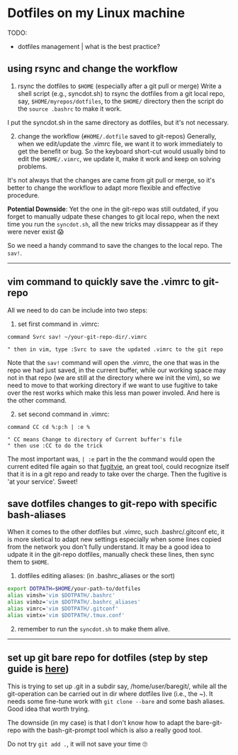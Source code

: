 # Dotfiles on my Linux machine

TODO:
  - dotfiles management | what is the best practice?

## using rsync and change the workflow

1. rsync the dotfiles to `$HOME` (especially after a git pull or merge)
Write a shell script (e.g., syncdot.sh) to rsync the dotfiles from a git local
repo, say, `$HOME/myrepos/dotfiles`, to the `$HOME/` directory then the script
do the `source .bashrc` to make it work.

I put the syncdot.sh in the same directory as dotfiles, but it's not necessary.

2. change the workflow (`#HOME/.dotfile` saved to git-repos)
Generally, when we edit/update the .vimrc file, we want it to work immediately
to get the benefit or bug. So the keyboard short-cut would usually bind to edit
the `$HOME/.vimrc`, we update it, make it work and keep on solving problems.

It's not always that the changes are came from git pull or merge, so it's
better to change the workflow to adapt more flexible and effective procedure.

**Potential Downside**:
Yet the one in the git-repo was still outdated, if you forget to manually
udpate these changes to git local repo, when the next time you run the
`syncdot.sh`, all the new tricks may dissappear as if they were never exist 😱

So we need a handy command to save the changes to the local repo. The `sav!`.

***

## vim command to quickly save the .vimrc to git-repo

All we need to do can be include into two steps:

1. set first command in .vimrc:
```
command Svrc sav! ~/your-git-repo-dir/.vimrc

" then in vim, type :Svrc to save the updated .vimrc to the git repo
```
Note that the `sav!` command will open the .vimrc, the one that was in the repo
we had just saved, in the current buffer, while our working space may not in
that repo (we are still at the directory where we init the vim), so we need to
move to that working directory if we want to use fugitive to take over the rest
works which make this less man power involed. And here is the other command.

2. set second command in .vimrc:
```
command CC cd %:p:h | :e %

" CC means Change to directory of Current buffer's file
" then use :CC to do the trick
```
The most important was, `| :e` part in the the command would open the current
edited file again so that [fugitvie](https://github.com/tpope/vim-fugitive),
an great tool, could recognize itself that it is in a git repo and ready to
take over the charge. Then the fugitive is 'at your service'. Sweet!

## save dotfiles changes to git-repo with specific bash-aliases

When it comes to the other dotfiles but .vimrc, such .bashrc/.gitconf etc, it
is more sketical to adapt new settings especially when some lines copied from
the network you don't fully understand. It may be a good idea to udpate it in
the git-repo dotfiles, manually check these lines, then sync them to `$HOME`.

1. dotfiles editing aliases: (in .bashrc_aliases or the sort)
```sh
export DOTPATH=$HOME/your-path-to/dotfiles
alias vimsh='vim $DOTPATH/.bashrc'
alias vimbz='vim $DOTPATH/.bashrc_aliases'
alias vimrc='vim $DOTPATH/.gitconf'
alias vimtx='vim $DOTPATH/.tmux.conf'
```

2. remember to run the `syncdot.sh` to make them alive.

***

## set up git bare repo for dotfiles (step by step guide is [here](https://www.atlassian.com/git/tutorials/dotfiles))

This is trying to set up .git in a subdir say,  /home/user/baregit/, while all
the git-operation can be carried out in dir where dotfiles live (i.e., the ~).
It needs some fine-tune work with `git clone --bare` and some bash aliases.
Good idea that worth trying.

The downside (in my case) is that I don't know how to adapt the bare-git-repo
with the bash-git-prompt tool which is also a really good tool.

Do not try `git add .`, it will not save your time 🙄
